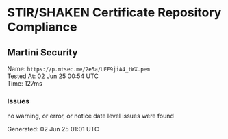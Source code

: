 # STIR/SHAKEN Certificate Repository Compliance

## Martini Security

Name: `https://p.mtsec.me/2e5a/UEF9jiA4_tWX.pem`\
Tested At: 02 Jun 25 00:54 UTC\
Time: 127ms

### Issues

no warning, or error, or notice date level issues were found

Generated: 02 Jun 25 01:01 UTC